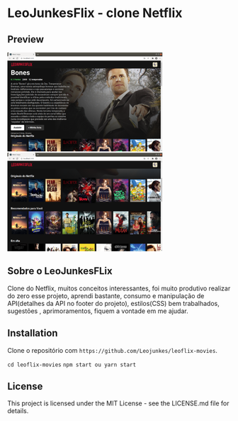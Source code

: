 # LeoJunkesFlix - clone Netflix

## Preview

<img src="./imagens/imgReadme2.png" alt="Calculo-imc" width="350"/>
<img src="./imagens/imgReadme.png" alt="Calculo-imc" width="350"/>


## Sobre o LeoJunkesFLix

Clone do Netflix, muitos conceitos interessantes, foi muito produtivo realizar do zero esse projeto, aprendi bastante, consumo e manipulação de API(detalhes da API no footer do projeto), estilos(CSS) bem trabalhados, sugestões , aprimoramentos, fiquem a vontade em me ajudar.

## Installation

Clone o repositório com `https://github.com/Leojunkes/leoflix-movies`.

`cd leoflix-movies`
`npm start ou yarn start`

## License

This project is licensed under the MIT License - see the LICENSE.md file for details.

